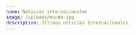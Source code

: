 ```yaml
---
name: Noticias internacionales
image: /uploads/mundo.jpg
description: Últimas noticias Internacionales.
---
```

